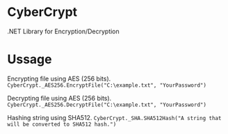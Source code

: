 # CyberCrypt
.NET Library for Encryption/Decryption

# Ussage

Encrypting file using AES (256 bits).
`CyberCrypt._AES256.EncryptFile("C:\example.txt", "YourPassword")`

Decrypting file using AES (256 bits).
`CyberCrypt._AES256.DecryptFile("C:\example.txt", "YourPassword")`

Hashing string using SHA512.
`CyberCrypt._SHA.SHA512Hash("A string that will be converted to SHA512 hash.")`
